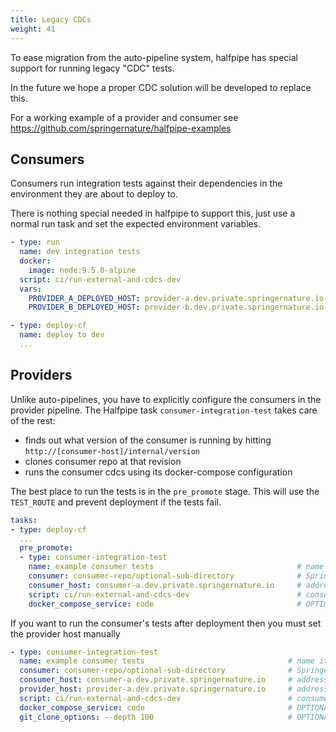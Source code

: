 ```yaml
---
title: Legacy CDCs
weight: 41
---
```


To ease migration from the auto-pipeline system, halfpipe has special support for running legacy "CDC" tests.

In the future we hope a proper CDC solution will be developed to replace this.

For a working example of a provider and consumer see <https://github.com/springernature/halfpipe-examples>

## Consumers

Consumers run integration tests against their dependencies in the environment they are about to deploy to.

There is nothing special needed in halfpipe to support this, just use a normal run task and set the expected environment variables.

```yaml
- type: run
  name: dev integration tests
  docker:
    image: node:9.5.0-alpine
  script: ci/run-external-and-cdcs-dev
  vars:
    PROVIDER_A_DEPLOYED_HOST: provider-a.dev.private.springernature.io
    PROVIDER_B_DEPLOYED_HOST: provider-b.dev.private.springernature.io

- type: deploy-cf
  name: deploy to dev
  ...
```

## Providers

Unlike auto-pipelines, you have to explicitly configure the consumers in the provider pipeline. The Halfpipe task `consumer-integration-test` takes care of the rest:

* finds out what version of the consumer is running by hitting `http://[consumer-host]/internal/version`
* clones consumer repo at that revision
* runs the consumer cdcs using its docker-compose configuration

The best place to run the tests is in the `pre_promote` stage. This will use the `TEST_ROUTE` and prevent deployment if the tests fail.

```yaml
tasks:
- type: deploy-cf
  ...
  pre_promote:
  - type: consumer-integration-test
    name: example consumer tests                                # name it what you like
    consumer: consumer-repo/optional-sub-directory              # SpringerNature GitHub repo name / optional-sub-dir
    consumer_host: consumer-a.dev.private.springernature.io     # address of consumer in target env
    script: ci/run-external-and-cdcs-dev                        # consumer's test script to execute
    docker_compose_service: code                                # OPTIONAL service name in consumer's docker-compose. default = code
```

If you want to run the consumer's tests after deployment then you must set the provider host manually

```yaml
- type: consumer-integration-test
  name: example consumer tests                                # name it what you like
  consumer: consumer-repo/optional-sub-directory              # SpringerNature GitHub repo name / optional-sub-dir
  consumer_host: consumer-a.dev.private.springernature.io     # address of consumer in target env
  provider_host: provider-a.dev.private.springernature.io     # address of provider
  script: ci/run-external-and-cdcs-dev                        # consumer's test script to execute
  docker_compose_service: code                                # OPTIONAL service name in consumer's docker-compose. default = code
  git_clone_options: --depth 100                              # OPTIONAL custom git clone options for cloning the consumer repo
```
